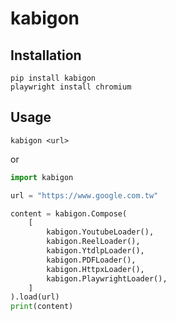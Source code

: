 # kabigon

## Installation

```shell
pip install kabigon
playwright install chromium
```

## Usage

```shell
kabigon <url>
```

or

```python
import kabigon

url = "https://www.google.com.tw"

content = kabigon.Compose(
    [
        kabigon.YoutubeLoader(),
        kabigon.ReelLoader(),
        kabigon.YtdlpLoader(),
        kabigon.PDFLoader(),
        kabigon.HttpxLoader(),
        kabigon.PlaywrightLoader(),
    ]
).load(url)
print(content)
```
